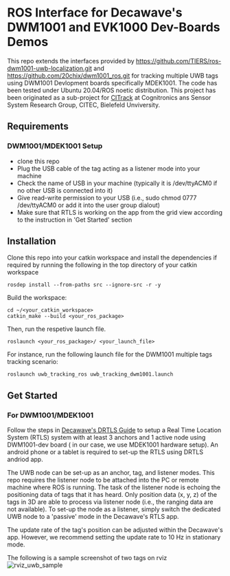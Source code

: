 # ROS Interface for Decawave's DWM1001 and EVK1000 Dev-Boards Demos

This repo extends the interfaces provided by <https://github.com/TIERS/ros-dwm1001-uwb-localization.git> and <https://github.com/20chix/dwm1001_ros.git> for tracking multiple UWB tags using DWM1001 Devlopment boards specifically MDEK1001. The code has been tested under Ubuntu 20.04/ROS noetic distribution. This project has been originated as a sub-project for [CITrack](https://cit-ec.de/en/ks/projects/citrack) at Cognitronics ans Sensor System Research Group, CITEC, Bielefeld Unviversity.


## Requirements
### DWM1001/MDEK1001 Setup
- clone this repo
- Plug the USB cable of the tag acting as a listener mode into your machine
- Check the name of USB in your machine (typically it is /dev/ttyACM0 if no other USB is connected into it)
- Give read-write permission to your USB (i.e., sudo chmod 0777 /dev/ttyACM0 or add it into the user group dialout)
- Make sure that RTLS is working on the app from the grid view according to the instruction in 'Get Started' section 


## Installation

Clone this repo into your catkin workspace and install the dependencies if required by running the following in the top directory of your catkin workspace
```
rosdep install --from-paths src --ignore-src -r -y
```

Build the workspace:
```
cd ~/<your_catkin_workspace>
catkin_make --build <your_ros_package>
```
Then, run the respetive launch file.
```
roslaunch <your_ros_package>/ <your_launch_file>
```

For instance, run the following launch file for the DWM1001 multiple tags tracking scenario:
```
roslaunch uwb_tracking_ros uwb_tracking_dwm1001.launch
```


## Get Started
### For DWM1001/MDEK1001 
Follow the steps in [Decawave's DRTLS Guide](<https://www.decawave.com/wp-content/uploads/2018/08/mdek1001_quick_start_guide.pdf>) to setup a Real Time Location System (RTLS) system with at least 3 anchors and 1 active node using DWM1001-dev board ( in our case, we use MDEK1001 hardware setup). An android phone or a tablet is required to set-up the RTLS using DRTLS andriod app. 

The UWB node can be set-up as an anchor, tag, and listener modes. This repo requires the listener node to be attached into the PC or remote machine where ROS is running. The task of the listener node is echoing the positioning data of tags that it has heard. Only position data (x, y, z) of the tags in 3D are able to process via listener node (i.e., the ranging data are not available). To set-up the node as a listener, simply switch the dedicated UWB node to a 'passive' mode in the Decawave's RTLS app. 

The update rate of the tag's position can be adjusted within the Decawave's app. However, we recommend setting the update rate to 10 Hz in stationary mode.

The following is a sample screenshot of two tags on rviz 
![rviz_uwb_sample](https://user-images.githubusercontent.com/18302290/143898129-9c9362f8-d556-44d4-9028-5bea2d261224.JPG)



